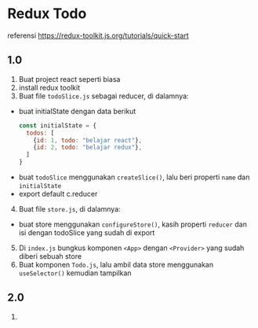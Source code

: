 # Redux Todo

referensi https://redux-toolkit.js.org/tutorials/quick-start

## 1.0
1. Buat project react seperti biasa
2. install redux toolkit
3. Buat file `todoSlice.js` sebagai reducer, di dalamnya: 
  - buat initialState dengan data berikut
    ```js
    const initialState = {
      todos: [
        {id: 1, todo: "belajar react"},
        {id: 2, todo: "belajar redux"},
      ]
    }
    ```
  - buat `todoSlice` menggunakan `createSlice()`, lalu beri properti `name` dan `initialState`
  - export default c.reducer
4. Buat file `store.js`, di dalamnya:
  - buat store menggunakan `configureStore()`, kasih properti `reducer` dan isi dengan todoSlice yang sudah di export
5. Di `index.js` bungkus komponen `<App>` dengan `<Provider>` yang sudah diberi sebuah store
6. Buat komponen `Todo.js`, lalu ambil data store menggunakan `useSelector()` kemudian tampilkan

## 2.0
1. 
